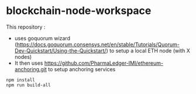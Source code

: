 # blockchain-node-workspace

This repository :
* uses goquorum wizard (https://docs.goquorum.consensys.net/en/stable/Tutorials/Quorum-Dev-Quickstart/Using-the-Quickstart/) to setup a local ETH node (with X nodes)
* It then uses https://github.com/PharmaLedger-IMI/ethereum-anchoring.git to setup anchoring services

```
npm install
npm run build-all
```
